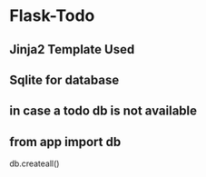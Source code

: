 # Flask-Todo
## Jinja2 Template Used
## Sqlite for database
## in case a todo db is not available
## from app import db
 db.createall()
